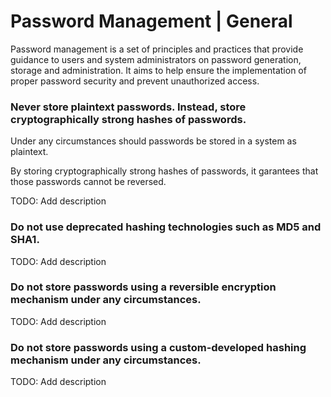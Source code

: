# Password Management | General

Password management is a set of principles and practices that provide guidance to users and system administrators on password generation, storage and administration. It aims
to help ensure the implementation of proper password security and prevent unauthorized access.
<br>

### Never store plaintext passwords. Instead, store cryptographically strong hashes of passwords.

Under any circumstances should passwords be stored in a system as plaintext.

By storing cryptographically strong hashes of passwords, it garantees that those passwords cannot be reversed.

TODO: Add description
<br>

### Do not use deprecated hashing technologies such as MD5 and SHA1.

TODO: Add description
<br>


### Do not store passwords using a reversible encryption mechanism under any circumstances.

TODO: Add description
<br>


### Do not store passwords using a custom-developed hashing mechanism under any circumstances.

TODO: Add description
<br>


